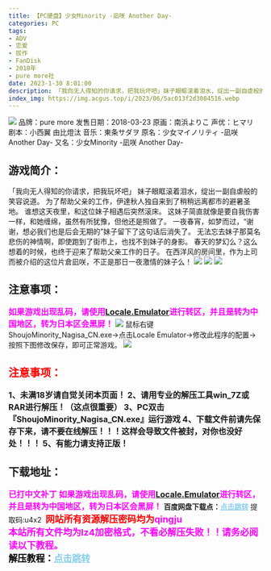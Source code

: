 ```yaml
---
title: 【PC硬盘】少女Minority -凪咲 Another Day-
categories: PC
tags:
- ADV
- 恋爱
- 拔作
- FanDisk
- 2018年
- pure more社
date: 2023-1-30 8:01:00
description: 「我向无人得知的你请求，把我玩坏吧」妹子眼眶滚着泪水，绽出一副自虐般的笑容说道。为了帮助父亲的工作，伊達秋人独自来到了稍稍远离都市的避暑圣地。谁想这天夜里，和这位妹子相遇后突然滚床。这妹子简直就像是要自我伤害一样，和她缠绵，虽然有所犹豫，但他还是照做了。
index_img: https://img.acgus.top/i/2023/06/5ac013f2d3084516.webp
---
```

![](https://img.acgus.top/i/2023/06/5ac013f2d3084516.webp)
品牌：pure more
发售日期：2018-03-23
原画：南浜よりこ
声优：ヒマリ
剧本：小西翼 由比燈汰
音乐：東条サダヲ
原名：少女マイノリティ -凪咲 Another Day-
又名：少女Minority -凪咲 Another Day-

## 游戏简介：
「我向无人得知的你请求，把我玩坏吧」
妹子眼眶滚着泪水，绽出一副自虐般的笑容说道。
为了帮助父亲的工作，伊達秋人独自来到了稍稍远离都市的避暑圣地。
谁想这天夜里，和这位妹子相遇后突然滚床。
这妹子简直就像是要自我伤害一样，和她缠绵，虽然有所犹豫，但他还是照做了。
一夜春宵，如梦而过，“谢谢，想必我们也是后会无期的”妹子留下了这句话后消失了。
无法忘去妹子那莫名悲伤的神情啊，即使跑到了街市上，也找不到妹子的身影。
春天的梦幻么？这么想着的时候，也终于迎来了帮助父亲工作的日子。
在西洋风的房间里，作为上司而被介绍的这位片倉凪咲，不正是那日一夜激情的妹子么！
![](https://img.acgus.top/i/2023/06/93c1f0bf2e084520.webp)
![](https://img.acgus.top/i/2023/06/26b7e207da084524.webp)
![](https://img.acgus.top/i/2023/06/cae29db74a084528.webp)
## 注意事项：
<font color=#FF00FF size=3>**如果游戏出现乱码，请使用[Locale.Emulator](https://pan.baidu.com/s/1qOcUe4IspZ7fJIj-aGpuUQ?pwd=c1c4)进行转区，并且是转为中国地区，转为日本区会黑屏！**</font>
![](https://img.acgus.top/i/2023/06/982a3244d8083606.webp)
鼠标右键ShoujoMinority_Nagisa_CN.exe→点击Locale Emulator→修改此程序的配置→按照下图修改保存，即可正常游戏。
![](https://img.acgus.top/i/2023/06/314dc69433083610.webp)





## <font color=#FF0000 >注意事项：</font>
<font size=3><b>1、未满18岁请自觉关闭本页面！
2、请用专业的解压工具win_7Z或RAR进行解压！（这点很重要）
3、PC双击『ShoujoMinority_Nagisa_CN.exe』运行游戏
4、下载文件前请先保存下来，请不要在线解压！！！这样会导致文件被封，对你也没好处！！！
5、有能力请支持正版！</b></font>

## 下载地址：
<font color=#FF00FF size=3><b>已打中文补丁</b></font>
<font color=#FF00FF size=3>**如果游戏出现乱码，请使用[Locale.Emulator](https://pan.baidu.com/s/1qOcUe4IspZ7fJIj-aGpuUQ?pwd=c1c4)进行转区，并且是转为中国地区，转为日本区会黑屏！**</font>
<b>百度网盘下载点：</b><a href="https://pan.baidu.com/s/1bmDyS6Eo7vagbDRghJZ3bA?pwd=u4x2" style="color: #87CEEB;"><b>点击跳转</b></a> 提取码:u4x2
<a style="padding: 0" href="https://post.qingju.org/AD/"><img style="max-width:100%" src="https://img.acgus.top/i/2024/07/478f689b8021d8d499ab43d21acf137a.gif" alt=""></a>
<b><font color=#FF0000 size=4>网站所有资源解压密码均为</b></font><b><font color=#FF00FF size=4>qingju</font><font color=#FF0000 ></font></b><br><b><font color=#FF00FF size=4>本站所有文件均为lz4加密格式，不看必解压失败！！请务必阅读以下教程。</b></font><br><b><font color=#000 size=4>解压教程：</b><a href="https://post.qingju.org/tutorial/000/" style="color: #87CEEB;"><b>点击跳转</b></a>
